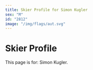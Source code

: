 ```yaml
---
title: Skier Profile for Simon Kugler
sex: "M"
id: "2812"
image: "/img/flags/aut.svg" 
---
```


# Skier Profile

This page is for: Simon Kugler.
    